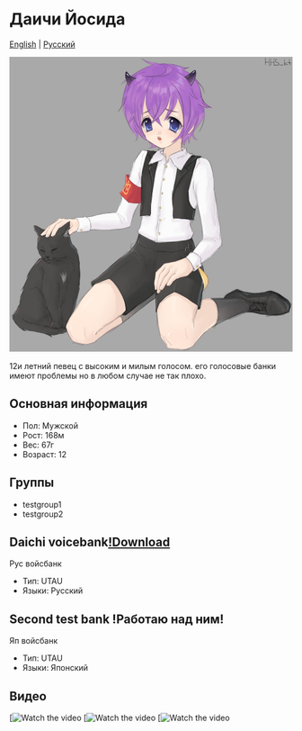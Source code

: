 # Даичи Йосида
[English](README.md) | [Русский](README.ru.md)

![Avatar](/IMG_20241006_011003_898.jpg)

12и летний певец с высоким и милым голосом. его голосовые банки имеют проблемы но в любом случае не так плохо. 

## Основная информация
- Пол: Мужской
- Рост: 168м
- Вес: 67г
- Возраст: 12

## Группы
- testgroup1
- testgroup2

## Daichi voicebank[!Download](https://github.com/NuclearFoxNA332/DaichiYoshida/releases/download/dv_1.0/Daichi.CVC.RUS.zip) 
Рус войсбанк
- Тип: UTAU
- Языки: Русский

## Second test bank   !Работаю над ним! 
Яп войсбанк
- Тип: UTAU
- Языки: Японский

## Видео
[![Watch the video](https://youtu.be/Z4caXSR20YA?si=fVPNzxS_Cr07jrL6) 
[![Watch the video](https://youtu.be/S9ZWAzMP-IA?si=7o8icymsALAoYBhf) 
[![Watch the video](https://youtu.be/ZESd8Cv30aI?si=Hcad28t7YDe5FuEg) 
